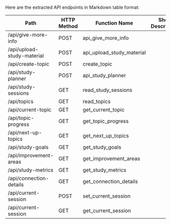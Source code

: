 Here are the extracted API endpoints in Markdown table format:

| Path                              | HTTP Method | Function Name         | Short Description | Auth Required |
|-----------------------------------|-------------|-----------------------|-------------------|---------------|
| /api/give-more-info               | POST        | api_give_more_info    |                   |               |
| /api/upload-study-material         | POST        | api_upload_study_material |               |               |
| /api/create-topic                 | POST        | create_topic          |                   |               |
| /api/study-planner                | POST        | api_study_planner     |                   |               |
| /api/study-sessions               | GET         | read_study_sessions    |                   |               |
| /api/topics                       | GET         | read_topics           |                   |               |
| /api/current-topic                | GET         | get_current_topic     |                   |               |
| /api/topic-progress               | GET         | get_topic_progress    |                   |               |
| /api/next-up-topics              | GET         | get_next_up_topics    |                   |               |
| /api/study-goals                 | GET         | get_study_goals      |                   |               |
| /api/improvement-areas            | GET         | get_improvement_areas |                   |               |
| /api/study-metrics                | GET         | get_study_metrics     |                   |               |
| /api/connection-details           | GET         | get_connection_details |                   |               |
| /api/current-session              | POST        | set_current_session    |                   |               |
| /api/current-session              | GET         | get_current_session    |                   |               |